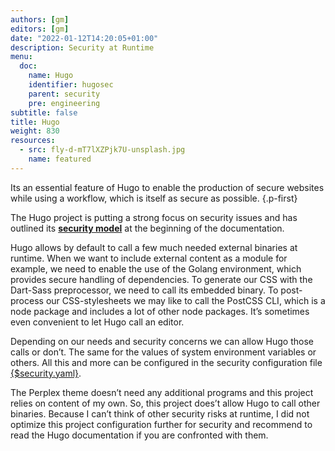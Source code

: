 ```yaml
---
authors: [gm]
editors: [gm]
date: "2022-01-12T14:20:05+01:00"
description: Security at Runtime
menu:
  doc:
    name: Hugo
    identifier: hugosec
    parent: security
    pre: engineering
subtitle: false
title: Hugo
weight: 830
resources:
  - src: fly-d-mT7lXZPjk7U-unsplash.jpg
    name: featured
---
```


Its an essential feature of Hugo to enable the production of secure websites while using a workflow, which is itself as secure as possible.
{.p-first} <!--more-->

The Hugo project is putting a strong focus on security issues and has outlined its [**security model**][hugo] at the beginning of the documentation.

Hugo allows by default to call a few much needed external binaries at runtime. When we want to include external content as a module for example, we need to enable the use of the Golang environment, which provides secure handling of dependencies. To generate our CSS with the Dart-Sass preprocessor, we need to call its embedded binary. To post-process our CSS-stylesheets we may like to call the PostCSS CLI, which is a node package and includes a lot of other node packages. It’s sometimes even convenient to let Hugo call an editor.

Depending on our needs and security concerns we can allow Hugo those calls or don’t. The same for the values of system environment variables or others. All this and more can be configured in the security configuration file [{$security.yaml}][secyaml].

The Perplex theme doesn’t need any additional programs and this project relies on content of my own. So, this project does’t allow Hugo to call other binaries. Because I can’t think of other security risks at runtime, I did not optimize this project configuration further for security and recommend to read the Hugo documentation if you are confronted with them.

[hugo]: https://gohugo.io/about/security-model "Hugo’s Security Model"
[secyaml]: /doc/appendix/config/securityyaml
